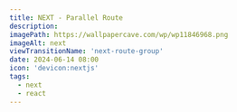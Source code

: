 ```yaml
---
title: NEXT - Parallel Route
description:
imagePath: https://wallpapercave.com/wp/wp11846968.png
imageAlt: next
viewTransitionName: 'next-route-group'
date: 2024-06-14 08:00
icon: 'devicon:nextjs'
tags:
  - next
  - react
---
```

